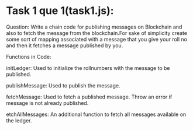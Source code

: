 # Task 1 que 1(task1.js):

Question: Write a chain code for publishing messages on Blockchain and also to fetch the message from the blockchain.For sake of simplicity create some sort of mapping associated with a message that you give your roll no and then it fetches a message published by you. 


Functions in Code:

initLedger: Used to initialize the rollnumbers with the message to be published.

publishMessage: Used to publish the message.

fetchMessage: Used to fetch a published message. Throw an error if message is not already published.

etchAllMessages: An additional function to fetch all messages available on the ledger.

